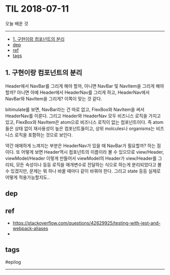 # TIL 2018-07-11

오늘 배운 것

--------------------------


- [1. 구현이랑 컴포넌트의 분리](#1-구현이랑-컴포넌트의-분리)
- [dep](#dep)
- [ref](#ref)
- [tags](#tags)


## 1. 구현이랑 컴포넌트의 분리
Header에서 NavBar를 그리게 해야 할까, 아니면 NavBar 및 NavItem을 그리게 해야 할까?
아니면 아예 Header에서 HeaderNav를 그리게 하고, HeaderNav에서 NavBar와 NavItem을 그리게? 이쪽이 맞는 것 같다.

bitimulate를 보면, NavBar라는 건 따로 없고, FlexBox와 NavItem을 써서 HeaderNav를 이룬다. 그리고 Header와 HeaderNav 모두 비즈니스 로직을 가지고 있고, FlexBox와 NavItem은 atom으로 비즈니스 로직이 없는 컴포넌트이다. 즉 atom들은 상태 없이 재사용성이 높은 컴포넌트들이고, 상위 molcules나 organisms는 비즈니스 로직을 포함하는 것으로 보인다.

약간 애매하게 느껴지는 부분은 HeaderNav가 있을 때 NavBar가 필요할까? 하는 점이다. 또 어떻게 보면 Header역시 컴포넌트의 이름이라 볼 수 있으므로 view/Header, viewModel/Header 이렇게 만들어서 viewModel의 Header가 view/Header를 그리되, 모든 속성이나 등등 로직을 매개변수로 전달하는 식으로 하는게 분리되었다고 볼 수 있겠지만, 문제는 뭐 하나 바꿀 때마다 같이 바꿔야 한다. 그리고 state 등등 실제로 어떻게 적용가능할지도..

## dep

## ref
- https://stackoverflow.com/questions/42629925/testing-with-jest-and-webpack-aliases
- 

## tags
  #epilog



--------------------------


 